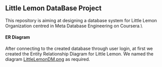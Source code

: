 ## Little Lemon DataBase Project
This repository is aiming at designing a database system for Little Lemon Organization centred in
Meta Database Engineering on Coursera.\
#### ER Diagram
After connecting to the created database through user login, at first we created the Entity 
Relationship Diagram for Little Lemon. We named the diagram [LittleLemonDM.png](./LittleLemonDM.png)
as required.
